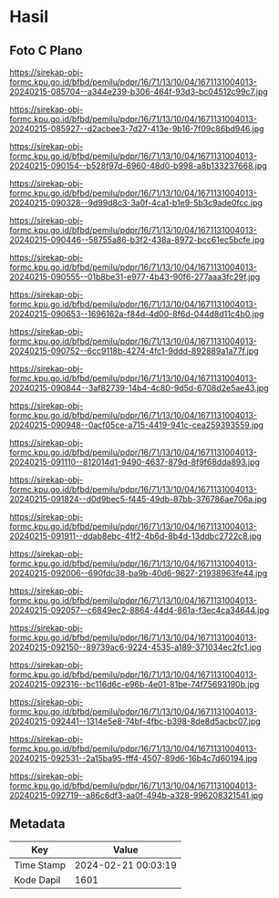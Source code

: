 # Hasil

## Foto C Plano

https://sirekap-obj-formc.kpu.go.id/bfbd/pemilu/pdpr/16/71/13/10/04/1671131004013-20240215-085704--a344e239-b306-464f-93d3-bc04512c99c7.jpg

https://sirekap-obj-formc.kpu.go.id/bfbd/pemilu/pdpr/16/71/13/10/04/1671131004013-20240215-085927--d2acbee3-7d27-413e-9b16-7f09c86bd946.jpg

https://sirekap-obj-formc.kpu.go.id/bfbd/pemilu/pdpr/16/71/13/10/04/1671131004013-20240215-090154--b528f97d-6960-48d0-b998-a8b133237668.jpg

https://sirekap-obj-formc.kpu.go.id/bfbd/pemilu/pdpr/16/71/13/10/04/1671131004013-20240215-090328--9d99d8c3-3a0f-4ca1-b1e9-5b3c9ade0fcc.jpg

https://sirekap-obj-formc.kpu.go.id/bfbd/pemilu/pdpr/16/71/13/10/04/1671131004013-20240215-090446--58755a86-b3f2-438a-8972-bcc61ec5bcfe.jpg

https://sirekap-obj-formc.kpu.go.id/bfbd/pemilu/pdpr/16/71/13/10/04/1671131004013-20240215-090555--01b8be31-e977-4b43-90f6-277aaa3fc29f.jpg

https://sirekap-obj-formc.kpu.go.id/bfbd/pemilu/pdpr/16/71/13/10/04/1671131004013-20240215-090653--1696162a-f84d-4d00-8f6d-044d8d11c4b0.jpg

https://sirekap-obj-formc.kpu.go.id/bfbd/pemilu/pdpr/16/71/13/10/04/1671131004013-20240215-090752--6cc9118b-4274-4fc1-9ddd-892889a1a77f.jpg

https://sirekap-obj-formc.kpu.go.id/bfbd/pemilu/pdpr/16/71/13/10/04/1671131004013-20240215-090844--3af82739-14b4-4c80-9d5d-6708d2e5ae43.jpg

https://sirekap-obj-formc.kpu.go.id/bfbd/pemilu/pdpr/16/71/13/10/04/1671131004013-20240215-090948--0acf05ce-a715-4419-941c-cea259393559.jpg

https://sirekap-obj-formc.kpu.go.id/bfbd/pemilu/pdpr/16/71/13/10/04/1671131004013-20240215-091110--812014d1-9490-4637-879d-8f9f68dda893.jpg

https://sirekap-obj-formc.kpu.go.id/bfbd/pemilu/pdpr/16/71/13/10/04/1671131004013-20240215-091824--d0d9bec5-f445-49db-87bb-376786ae706a.jpg

https://sirekap-obj-formc.kpu.go.id/bfbd/pemilu/pdpr/16/71/13/10/04/1671131004013-20240215-091911--ddab8ebc-41f2-4b6d-8b4d-13ddbc2722c8.jpg

https://sirekap-obj-formc.kpu.go.id/bfbd/pemilu/pdpr/16/71/13/10/04/1671131004013-20240215-092006--690fdc38-ba9b-40d6-9627-21938963fe44.jpg

https://sirekap-obj-formc.kpu.go.id/bfbd/pemilu/pdpr/16/71/13/10/04/1671131004013-20240215-092057--c6849ec2-8864-44d4-861a-f3ec4ca34644.jpg

https://sirekap-obj-formc.kpu.go.id/bfbd/pemilu/pdpr/16/71/13/10/04/1671131004013-20240215-092150--89739ac6-9224-4535-a189-371034ec2fc1.jpg

https://sirekap-obj-formc.kpu.go.id/bfbd/pemilu/pdpr/16/71/13/10/04/1671131004013-20240215-092316--bc116d6c-e96b-4e01-81be-74f75693190b.jpg

https://sirekap-obj-formc.kpu.go.id/bfbd/pemilu/pdpr/16/71/13/10/04/1671131004013-20240215-092441--1314e5e8-74bf-4fbc-b398-8de8d5acbc07.jpg

https://sirekap-obj-formc.kpu.go.id/bfbd/pemilu/pdpr/16/71/13/10/04/1671131004013-20240215-092531--2a15ba95-fff4-4507-89d6-16b4c7d60194.jpg

https://sirekap-obj-formc.kpu.go.id/bfbd/pemilu/pdpr/16/71/13/10/04/1671131004013-20240215-092719--a86c6df3-aa0f-494b-a328-996208321541.jpg


## Metadata

| Key        | Value               |
| ---------- | ------------------- |
| Time Stamp | 2024-02-21 00:03:19 |
| Kode Dapil | 1601                |



